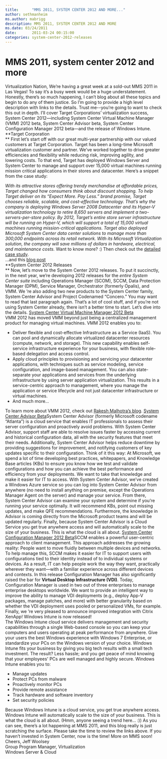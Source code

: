 ```yaml
---
title:      "MMS 2011, SYSTEM CENTER 2012 AND MORE..."
author: sethmanheim
ms.author: mabrigg
description: MMS 2011, SYSTEM CENTER 2012 AND MORE
ms.date: 03/24/2011
date:       2011-03-24 00:15:00
categories: system-center-2012-releases
---
```

# MMS 2011, system center 2012 and more

Virtualization Nation, We’re having a great week at a sold-out MMS 2011 in Las Vegas! To say it’s a busy week would be a huge understatement. Honestly, there’s so much happening, I can’t blog about all these topics and begin to do any of them justice. So I’m going to provide a high level description with links to the details. Trust me--you’re going to want to check this out in depth. I’ll cover Target Corporations’ virtualization success, System Center 2012—including System Center Virtual Machine Manager (VMM) 2012 beta, System Center Advisor beta, System Center Configuration Manager 2012 beta—and the release of Windows Intune. **Target Corporation  
** First let’s start off with our great multi-year partnership with our valued customers at Target Corporation. Target has been a long-time Microsoft virtualization customer and partner. We’ve worked together to drive greater efficiencies and flexibility while reducing risk, improving agility, and lowering costs. To that end, Target has deployed Windows Server and System Center to manage and support over 15,000 virtual machines running mission critical applications in their stores and datacenter. Here’s a snippet from the case study: 

_With its attractive stores offering trendy merchandise at affordable prices, Target changed how consumers think about discount shopping. To help Target deliver on its “Expect More. Pay Less.” brand promise, Target chooses reliable, scalable, and cost-effective technology. That’s why the company is deploying Windows Server 2008 Datacenter and its Hyper-V virtualization technology to retire 8,650 servers and implement a two-servers-per-store policy. By 2012, Target’s entire store server infrastructure will be running on Hyper-V, which will support a total of 15,000 virtual machines running mission-critical applications. Target also deployed Microsoft System Center data center solutions to manage more than 300,000 endpoints across its retail network. With its Microsoft Virtualization solution, the company will save millions of dollars in hardware, electrical, and maintenance costs._ Want to know more? :) Then check out the [detailed case study](https://www.microsoft.com/casestudies/Windows-Server-2008-R2-Datacenter/Target-Corporation/Large-Retailer-Relies-on-a-Virtual-Solution-to-Deliver-Optimal-Shopping-Experience/4000009407).   
…and this [blog post](https://blogs.technet.com/b/virtualization/archive/2011/03/21/customer-spotlight-target-corp-eliminates-performance-bottlenecks-with-hyper-v.aspx)   
**System Center 2012 Releases  
** Now, let’s move to the System Center 2012 releases. To put it succinctly, in the next year, we’re developing 2012 releases for the _entire System Center suite_ including Operations Manager (SCOM), SCCM, Data Protection Manager (DPM), Service Manager, Orchestrator (formerly Opalis), and VMM. We ’re also adding two new products to the System Center family, System Center Advisor and Project Codenamed “Concero.” You may want to read that last paragraph again. That’s a lot of cool stuff, and if you’re not using System Center already, there isn’t a better time to start. Let’s dive into the details. [System Center Virtual Machine Manager 2012 Beta  
](https://www.microsoft.com/systemcenter/en/us/virtual-machine-manager/vm-vnext-beta.aspx)VMM 2012 has moved VMM beyond just being a centralized management product for managing virtual machines. VMM 2012 enables you to:

  * Deliver flexible and cost-effective Infrastructure as a Service (IaaS). You can pool and dynamically allocate virtualized datacenter resources (compute, network, and storage). This new capability enables self-service infrastructure experience for your business, with flexible role-based delegation and access control. 
  * Apply cloud principles to provisioning and servicing your datacenter applications, with techniques such as service modeling, service configuration, and image-based management. You can also state-separate your applications and services from the underlying infrastructure by using server application virtualization. This results in a service-centric approach to management, where you manage the application or service lifecycle and not just datacenter infrastructure or virtual machines. 
  * And much more…

To learn more about VMM 2012, check out [Rakesh Malhotra’s blog](https://bit.ly/fiSZlg). [System Center Advisor Beta](https://www.microsoft.com/systemcenter)System Center Advisor (formerly Microsoft codename “Atlanta”) is a cloud service that enables IT professionals to assess their server configuration and proactively avoid problems. With System Center Advisor, support staff are able to resolve issues faster by accessing current and historical configuration data, all with the security features that meet their needs. Additionally, System Center Advisor helps reduce downtime by providing suggestions for improvement, and notifying customers of key updates specific to their configuration. Think of it this way: At Microsoft, we spend a lot of time developing best practices, whitepapers, and Knowledge Base articles (KBs) to ensure you know how we test and validate configurations and how you can achieve the best performance and efficiency from your deployments. We want to take that knowledge and make it easier for IT to access. With System Center Advisor, we’ve created a Windows Azure service so you can log into System Center Advisor from anywhere (no need to install anything on premise, except the Operations Manager Agent on the server) and manage your service. From there, System Center Advisor can examine your system and determine if you’re running your service optimally. It will recommend KBs, point out missing updates, and make QFE recommendations. Furthermore, the knowledge in Advisor is coming directly from the Microsoft product teams and will be updated regularly. Finally, because System Center Advisor is a Cloud Service you get true anywhere access and will automatically scale to the size of your business. This is what the cloud is all about. [System Center Configuration Manager 2012 Beta](https://www.microsoft.com/system-center)SCCM enables a powerful user-centric approach to client management. This approach addresses the growing reality: People want to move fluidly between multiple devices and networks. To help manage this, SCCM makes it easier for IT to support users with configurations tied to their identity instead of to individual systems or devices. As a result, IT can help people work the way they want, practically wherever they want—with a familiar experience across different devices and contexts. In this release Configuration Manager has also significantly raised the bar for **Virtual Desktop Infrastructure (VDI)**. Today, Configuration Manager is used in two out of three enterprises to manage enterprise desktops worldwide. We want to provide an intelligent way to improve the ability to manage VDI deployments (e.g., deploy App-V packages, manage patches, and more) with better granularity based on whether the VDI deployment uses pooled or personalized VMs, for example. Finally, we ’re very pleased to announce improved integration with Citrix XenApp! Windows Intune is now released!  
The Windows Intune cloud service delivers management and security capabilities through a single Web-based console so you can keep your computers and users operating at peak performance from anywhere. Give your users the best Windows experience with Windows 7 Enterprise, or standardize your PCs on the Windows version of your choice. Windows Intune fits your business by giving you big tech results with a small tech investment. The result? Less hassle; and you get peace of mind knowing that your employees' PCs are well managed and highly secure. Windows Intune enables you to: 

  * Manage updates
  * Protect PCs from malware
  * Proactively monitor PCs
  * Provide remote assistance
  * Track hardware and software inventory
  * Set security policies

Because Windows Intune is a cloud service, you get true anywhere access. Windows Intune will automatically scale to the size of your business. This is what the cloud is all about. (Hmm, anyone seeing a trend here… :)) As you can see, there’s a lot happening at MMS 2011, and this blog really is just scratching the surface. Please take the time to review the links above. If you haven’t invested in System Center, now is the time! More on MMS soon! Cheers, Jeff Woolsey  
Group Program Manager, Virtualization  
Windows Server & Cloud 

 
